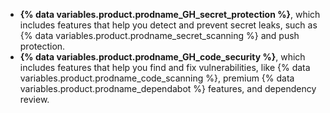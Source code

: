 * **{% data variables.product.prodname_GH_secret_protection %}**, which includes features that help you detect and prevent secret leaks, such as {% data variables.product.prodname_secret_scanning %} and push protection.
* **{% data variables.product.prodname_GH_code_security %}**, which includes features that help you find and fix vulnerabilities, like {% data variables.product.prodname_code_scanning %}, premium {% data variables.product.prodname_dependabot %} features, and dependency review.
